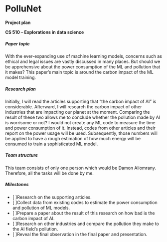 # PolluNet

**Project plan**

**CS 510 – Explorations in data science**

##### Paper topic
With the ever-expanding use of machine learning models, concerns such as ethical and legal issues are vastly discussed in many places. But should we be apprehensive about the power consumption of the ML and pollution that it makes? This paper’s main topic is around the carbon impact of the ML model training.
##### Research plan
Initially, I will read the articles supporting that “the carbon impact of AI” is considerable. Afterward, I will research the carbon impact of other industries that are impacting our planet at the moment. Comparing the result of these two allows me to conclude whether the pollution made by AI is worrisome or not?
I would not create any ML code to measure the time and power consumption of it. Instead, codes from other articles and their report on the power usage will be used. Subsequently, those numbers will be applied to have a rough estimation of how much energy will be consumed to train a sophisticated ML model.
##### Team structure
This team consists of only one person which would be Damon Aliomrany. Therefore, all the tasks will be done by me.
##### Milestones
- [ ]Research on the supporting articles.
- [ ]Collect data from existing codes to estimate the power consumption and pollution of ML models.
- [ ]Prepare a paper about the result of this research on how bad is the carbon impact of AI.
- [ ]Research on other industries and compare the pollution they make to the AI field’s pollution.
- [ ]Reveal the final observation in the final paper and presentation.
